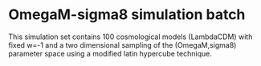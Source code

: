 OmegaM-sigma8 simulation batch
==============================

This simulation set contains 100 cosmological models (LambdaCDM) with fixed w=-1 and a two dimensional sampling of the (OmegaM,sigma8) parameter space using a modified latin hypercube technique.  
